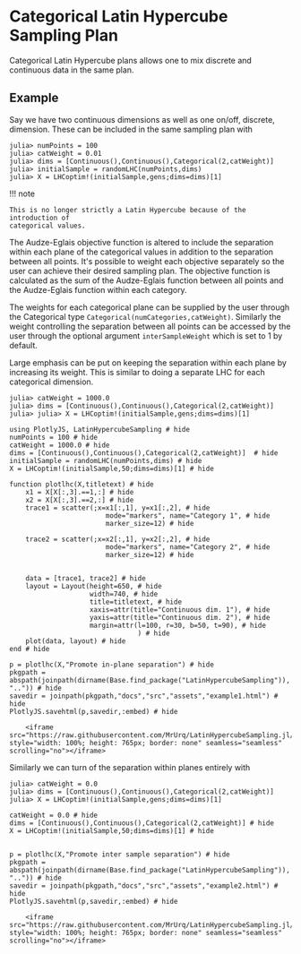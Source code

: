 # Categorical Latin Hypercube Sampling Plan

Categorical Latin Hypercube plans allows one to mix discrete and continuous data 
in the same plan. 
 
## Example
Say we have two continuous dimensions as well as one on/off, discrete, dimension. 
These can be included in the same sampling plan with

```julia-repl
julia> numPoints = 100
julia> catWeight = 0.01
julia> dims = [Continuous(),Continuous(),Categorical(2,catWeight)]
julia> initialSample = randomLHC(numPoints,dims)
julia> X = LHCoptim!(initialSample,gens;dims=dims)[1]
```


!!! note

    This is no longer strictly a Latin Hypercube because of the introduction of 
    categorical values.

The Audze-Eglais objective function is altered to include the separation within 
each plane of the categorical values in addition to the separation between all points.
It's possible to weight each objective separately so the user can achieve their desired
sampling plan. The objective function is calculated as the sum of the Audze-Eglais
function between all points and the Audze-Eglais function within each category. 

The weights for each categorical plane can be supplied by the user through the Categorical type
`Categorical(numCategories,catWeight)`. Similarly the weight controlling the separation
between all points can be accessed by the user through the optional argument 
`interSampleWeight` which is set to 1 by default.

Large emphasis can be put on keeping the separation within each plane by
increasing its weight. This is similar to doing a separate LHC for each categorical
 dimension. 
```julia-repl
julia> catWeight = 1000.0
julia> dims = [Continuous(),Continuous(),Categorical(2,catWeight)]
julia> julia> X = LHCoptim!(initialSample,gens;dims=dims)[1]
```

```@setup x
using PlotlyJS, LatinHypercubeSampling # hide
numPoints = 100 # hide
catWeight = 1000.0 # hide
dims = [Continuous(),Continuous(),Categorical(2,catWeight)]  # hide
initialSample = randomLHC(numPoints,dims) # hide 
X = LHCoptim!(initialSample,50;dims=dims)[1] # hide 

function plotlhc(X,titletext) # hide
    x1 = X[X[:,3].==1,:] # hide
    x2 = X[X[:,3].==2,:] # hide
    trace1 = scatter(;x=x1[:,1], y=x1[:,2], # hide
                        mode="markers", name="Category 1", # hide
                        marker_size=12) # hide

    trace2 = scatter(;x=x2[:,1], y=x2[:,2], # hide
                        mode="markers", name="Category 2", # hide
                        marker_size=12) # hide

    
    data = [trace1, trace2] # hide
    layout = Layout(height=650, # hide
                    width=740, # hide
                    title=titletext, # hide
                    xaxis=attr(title="Continuous dim. 1"), # hide
                    yaxis=attr(title="Continuous dim. 2"), # hide
                    margin=attr(l=100, r=30, b=50, t=90), # hide
                                ) # hide
    plot(data, layout) # hide
end # hide

p = plotlhc(X,"Promote in-plane separation") # hide
pkgpath = abspath(joinpath(dirname(Base.find_package("LatinHypercubeSampling")), "..")) # hide
savedir = joinpath(pkgpath,"docs","src","assets","example1.html") # hide
PlotlyJS.savehtml(p,savedir,:embed) # hide
```
```@raw html
    <iframe src="https://raw.githubusercontent.com/MrUrq/LatinHypercubeSampling.jl/master/docs/src/assets/example1.html" style="width: 100%; height: 765px; border: none" seamless="seamless" scrolling="no"></iframe>
``` 


Similarly we can turn of the separation within planes entirely with 
```julia-repl
julia> catWeight = 0.0
julia> dims = [Continuous(),Continuous(),Categorical(2,catWeight)]
julia> X = LHCoptim!(initialSample,gens;dims=dims)[1]
```
```@setup x
catWeight = 0.0 # hide
dims = [Continuous(),Continuous(),Categorical(2,catWeight)] # hide
X = LHCoptim!(initialSample,50;dims=dims)[1] # hide 


p = plotlhc(X,"Promote inter sample separation") # hide
pkgpath = abspath(joinpath(dirname(Base.find_package("LatinHypercubeSampling")), "..")) # hide
savedir = joinpath(pkgpath,"docs","src","assets","example2.html") # hide
PlotlyJS.savehtml(p,savedir,:embed) # hide
```
```@raw html
    <iframe src="https://raw.githubusercontent.com/MrUrq/LatinHypercubeSampling.jl/master/docs/src/assets/example2.html" style="width: 100%; height: 765px; border: none" seamless="seamless" scrolling="no"></iframe>
```